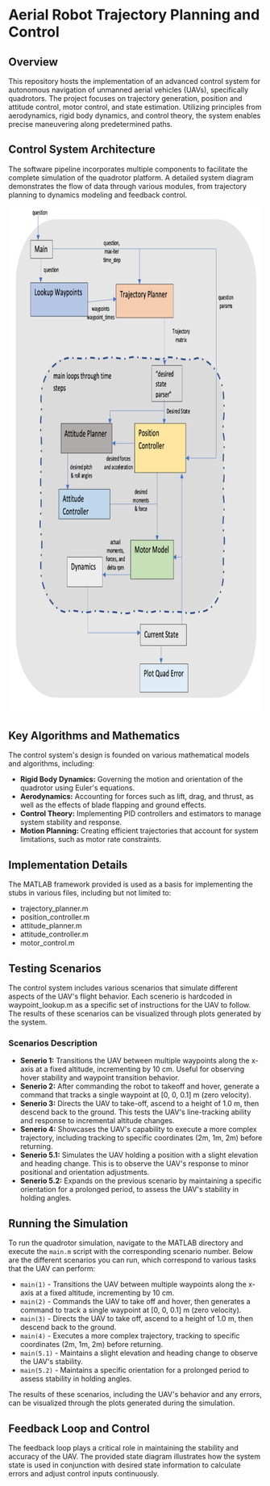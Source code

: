 <!DOCTYPE html>
<html lang="en">
<head>
    <meta charset="UTF-8">
    
</head>
<body>
    <h1>Aerial Robot Trajectory Planning and Control</h1>
    <h2>Overview</h2>
    <p>
        This repository hosts the implementation of an advanced control system for autonomous navigation of unmanned aerial vehicles (UAVs), specifically quadrotors. The project focuses on trajectory generation, position and attitude control, motor control, and state estimation. Utilizing principles from aerodynamics, rigid body dynamics, and control theory, the system enables precise maneuvering along predetermined paths.
    </p>
    <h2>Control System Architecture</h2>
    <p>
        The software pipeline incorporates multiple components to facilitate the complete simulation of the quadrotor platform. A detailed system diagram demonstrates the flow of data through various modules, from trajectory planning to dynamics modeling and feedback control.
    </p>
    <img src="src/state-diagram.png" alt="State Diagram of Quadrotor Control System" width="806.4" height="1003.8">
    <h2>Key Algorithms and Mathematics</h2>
    <p>
        The control system's design is founded on various mathematical models and algorithms, including:
    </p>
    <ul>
        <li><strong>Rigid Body Dynamics:</strong> Governing the motion and orientation of the quadrotor using Euler's equations.</li>
        <li><strong>Aerodynamics:</strong> Accounting for forces such as lift, drag, and thrust, as well as the effects of blade flapping and ground effects.</li>
        <li><strong>Control Theory:</strong> Implementing PID controllers and estimators to manage system stability and response.</li>
        <li><strong>Motion Planning:</strong> Creating efficient trajectories that account for system limitations, such as motor rate constraints.</li>
    </ul>
    <h2>Implementation Details</h2>
    <p>
        The MATLAB framework provided is used as a basis for implementing the stubs in various files, including but not limited to:
    </p>
    <ul>
        <li>trajectory_planner.m</li>
        <li>position_controller.m</li>
        <li>attitude_planner.m</li>
        <li>attitude_controller.m</li>
        <li>motor_control.m</li>
    </ul>
    <h2>Testing Scenarios</h2>
    <p>
    The control system includes various scenarios that simulate different aspects of the UAV's flight behavior. Each scenerio is hardcoded in waypoint_lookup.m as a specific set of instructions for the UAV to follow. The results of these scenarios can be visualized through plots generated by the system.
    </p>
    <h3>Scenarios Description</h3>
    <ul>
        <li><strong>Senerio 1:</strong> Transitions the UAV between multiple waypoints along the x-axis at a fixed altitude, incrementing by 10 cm. Useful for observing hover stability and waypoint transition behavior.</li>
        <li><strong>Senerio 2:</strong> After commanding the robot to takeoff and hover, generate a command that tracks a single waypoint at [0, 0, 0.1] m (zero velocity).</li>
        <li><strong>Senerio 3:</strong> Directs the UAV to take-off, ascend to a height of 1.0 m, then descend back to the ground. This tests the UAV's line-tracking ability and response to incremental altitude changes.</li>
        <li><strong>Senerio 4:</strong> Showcases the UAV's capability to execute a more complex trajectory, including tracking to specific coordinates (2m, 1m, 2m) before returning.</li>
        <li><strong>Senerio 5.1:</strong> Simulates the UAV holding a position with a slight elevation and heading change. This is to observe the UAV's response to minor positional and orientation adjustments.</li>
        <li><strong>Senerio 5.2:</strong> Expands on the previous scenario by maintaining a specific orientation for a prolonged period, to assess the UAV's stability in holding angles.</li>
    </ul>
    <h2>Running the Simulation</h2>
<p>
    To run the quadrotor simulation, navigate to the MATLAB directory and execute the <code>main.m</code> script with the corresponding scenario number. Below are the different scenarios you can run, which correspond to various tasks that the UAV can perform:
</p>
<ul>
    <li><code>main(1)</code> - Transitions the UAV between multiple waypoints along the x-axis at a fixed altitude, incrementing by 10 cm.</li>
    <li><code>main(2)</code> - Commands the UAV to take off and hover, then generates a command to track a single waypoint at [0, 0, 0.1] m (zero velocity).</li>
    <li><code>main(3)</code> - Directs the UAV to take off, ascend to a height of 1.0 m, then descend back to the ground.</li>
    <li><code>main(4)</code> - Executes a more complex trajectory, tracking to specific coordinates (2m, 1m, 2m) before returning.</li>
    <li><code>main(5.1)</code> - Maintains a slight elevation and heading change to observe the UAV's stability.</li>
    <li><code>main(5.2)</code> - Maintains a specific orientation for a prolonged period to assess stability in holding angles.</li>
</ul>
<p>
    The results of these scenarios, including the UAV's behavior and any errors, can be visualized through the plots generated during the simulation.
</p>
    <h2>Feedback Loop and Control</h2>
    <p>
        The feedback loop plays a critical role in maintaining the stability and accuracy of the UAV. The provided state diagram illustrates how the system state is used in conjunction with desired state information to calculate errors and adjust control inputs continuously.
    </p>
    
</body>
</html>

